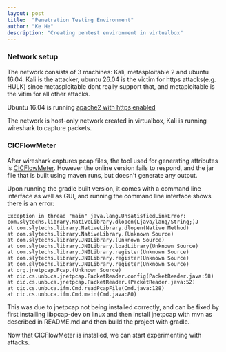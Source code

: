 ```yaml
---
layout: post
title:  "Penetration Testing Environment"
author: "Ke He"
description: "Creating pentest environment in virtualbox"
---
```


### Network setup
The network consists of 3 machines: Kali, metasploitable 2 and ubuntu 16.04. Kali is the attacker, ubuntu 26.04 is the victim for https attacks(e.g. HULK) since metasploitable dont really support that, and metaploitable is the vitim for all other attacks.

Ubuntu 16.04 is running [apache2 with https enabled](https://www.maketecheasier.com/apache-server-ssl-support/)

The network is host-only network created in virtualbox, Kali is running wireshark to capture packets.

### CICFlowMeter
After wireshark captures pcap files, the tool used for generating attributes is [CICFlowMeter](https://github.com/ahlashkari/CICFlowMeter). However the online version fails to respond, and the jar file that is built using maven runs, but doesn't generate any output.

Upon running the gradle built version, it comes with a command line interface as well as GUI, and running the command line interface shows there is an error:
```
Exception in thread "main" java.lang.UnsatisfiedLinkError: com.slytechs.library.NativeLibrary.dlopen(Ljava/lang/String;)J
at com.slytechs.library.NativeLibrary.dlopen(Native Method)
at com.slytechs.library.NativeLibrary.(Unknown Source)
at com.slytechs.library.JNILibrary.(Unknown Source)
at com.slytechs.library.JNILibrary.loadLibrary(Unknown Source)
at com.slytechs.library.JNILibrary.register(Unknown Source)
at com.slytechs.library.JNILibrary.register(Unknown Source)
at com.slytechs.library.JNILibrary.register(Unknown Source)
at org.jnetpcap.Pcap.(Unknown Source)
at cic.cs.unb.ca.jnetpcap.PacketReader.config(PacketReader.java:58)
at cic.cs.unb.ca.jnetpcap.PacketReader.(PacketReader.java:52)
at cic.cs.unb.ca.ifm.Cmd.readPcapFile(Cmd.java:128)
at cic.cs.unb.ca.ifm.Cmd.main(Cmd.java:80)
```

This was due to jnetpcap not being installed correctly, and can be fixed by first installing libpcap-dev on linux and then install jnetpcap with mvn as described in README.md and then build the project with gradle.

Now that CICFlowMeter is installed, we can start experimenting with attacks.
